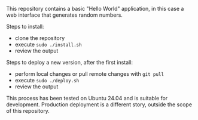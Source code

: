 This repository contains a basic "Hello World" application, in this case a web interface that generates random numbers.

Steps to install:

* clone the repository
* execute `sudo ./install.sh`
* review the output

Steps to deploy a new version, after the first install:

* perform local changes or pull remote changes with `git pull`
* execute `sudo ./deploy.sh`
* review the output

This process has been tested on Ubuntu 24.04 and is suitable for development. Production deployment is a different story, outside the scope of this repository.
